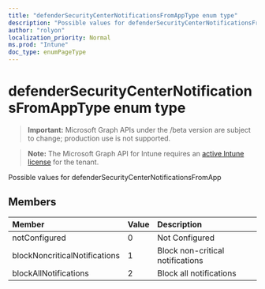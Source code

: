 ```yaml
---
title: "defenderSecurityCenterNotificationsFromAppType enum type"
description: "Possible values for defenderSecurityCenterNotificationsFromApp"
author: "rolyon"
localization_priority: Normal
ms.prod: "Intune"
doc_type: enumPageType
---
```


# defenderSecurityCenterNotificationsFromAppType enum type

> **Important:** Microsoft Graph APIs under the /beta version are subject to change; production use is not supported.

> **Note:** The Microsoft Graph API for Intune requires an [active Intune license](https://go.microsoft.com/fwlink/?linkid=839381) for the tenant.

Possible values for defenderSecurityCenterNotificationsFromApp

## Members
|Member|Value|Description|
|:---|:---|:---|
|notConfigured|0|Not Configured|
|blockNoncriticalNotifications|1|Block non-critical notifications|
|blockAllNotifications|2|Block all notifications|





